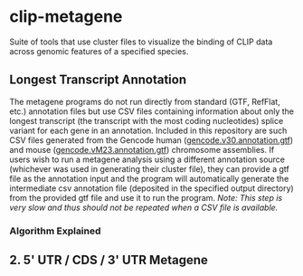 # clip-metagene
Suite of tools that use cluster files to visualize the binding of CLIP data across genomic features of a specified species.

## Longest Transcript Annotation
The metagene programs do not run directly from standard (GTF, RefFlat, etc.) annotation files but use CSV files containing information about only the longest transcript (the transcript with the most coding nucleotides) splice variant for each gene in an annotation. Included in this repository are such CSV files generated from the Gencode human ([gencode.v30.annotation.gtf](https://www.gencodegenes.org/human/release_30.html)) and mouse ([gencode.vM23.annotation.gtf](https://www.gencodegenes.org/mouse/release_M23.html)) chromosome assemblies. If users wish to run a metagene analysis using a different annotation source (whichever was used in generating their cluster file), they can provide a gtf file as the annotation input and the program will automatically generate the intermediate csv annotation file (deposited in the specified output directory) from the provided gtf file and use it to run the program. *Note: This step is very slow and thus should not be repeated when a CSV file is available.*
### Algorithm Explained

## 2. 5' UTR / CDS / 3' UTR Metagene
